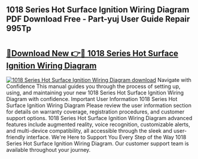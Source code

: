 ## 1018 Series Hot Surface Ignition Wiring Diagram PDF Download Free - Part-yuj User Guide Repair 995Tp

# <h2><a href="http://dfr4vy.blite.top/?on=1018+Series+Hot+Surface+Ignition+Wiring+Diagram">🔗Download New 👉🔴 1018 Series Hot Surface Ignition Wiring Diagram</a></h2>

[![1018 Series Hot Surface Ignition Wiring Diagram download](https://i.imgur.com/lujVjoI.png)](http://dfr4vy.blite.top/?on=1018+Series+Hot+Surface+Ignition+Wiring+Diagram)
Navigate with Confidence This manual guides you through the process of setting up, using, and maintaining your new 1018 Series Hot Surface Ignition Wiring Diagram with confidence. Important User Information 1018 Series Hot Surface Ignition Wiring Diagram Please review the user information section for details on warranty coverage, registration procedures, and customer support options. 1018 Series Hot Surface Ignition Wiring Diagram advanced features include augmented reality, voice recognition, customizable alerts, and multi-device compatibility, all accessible through the sleek and user-friendly interface. We're Here to Support You Every Step of the Way 1018 Series Hot Surface Ignition Wiring Diagram. Our customer support team is available throughout your journey.
